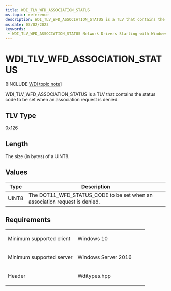 ```yaml
---
title: WDI_TLV_WFD_ASSOCIATION_STATUS
ms.topic: reference
description: WDI_TLV_WFD_ASSOCIATION_STATUS is a TLV that contains the status code to be set when an association request is denied.
ms.date: 03/02/2023
keywords:
 - WDI_TLV_WFD_ASSOCIATION_STATUS Network Drivers Starting with Windows Vista
---
```


# WDI\_TLV\_WFD\_ASSOCIATION\_STATUS

[!INCLUDE [WDI topic note](../includes/wdi-version-warning.md)]


WDI\_TLV\_WFD\_ASSOCIATION\_STATUS is a TLV that contains the status code to be set when an association request is denied.

## TLV Type


0x126

## Length


The size (in bytes) of a UINT8.

## Values


| Type  | Description                                                                   |
|-------|-------------------------------------------------------------------------------|
| UINT8 | The DOT11\_WFD\_STATUS\_CODE to be set when an association request is denied. |

 

## Requirements

<table>
<colgroup>
<col width="50%" />
<col width="50%" />
</colgroup>
<tbody>
<tr class="odd">
<td><p>Minimum supported client</p></td>
<td><p>Windows 10</p></td>
</tr>
<tr class="even">
<td><p>Minimum supported server</p></td>
<td><p>Windows Server 2016</p></td>
</tr>
<tr class="odd">
<td><p>Header</p></td>
<td>Wditypes.hpp</td>
</tr>
</tbody>
</table>

 

 




